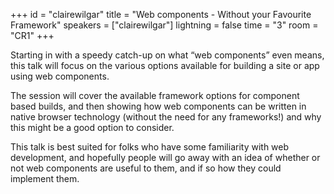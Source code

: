 +++
id = "clairewilgar"
title = "Web components - Without your Favourite Framework"
speakers = ["clairewilgar"]
lightning = false
time = "3"
room = "CR1"
+++

Starting in with a speedy catch-up on what “web components” even means, this talk will focus on the various options available for building a site or app using web components.

The session will cover the available framework options for component based builds, and then showing how web components can be written in native browser technology (without the need for any frameworks!) and why this might be a good option to consider.

This talk is best suited for folks who have some familiarity with web development, and hopefully people will go away with an idea of whether or not web components are useful to them, and if so how they could implement them.